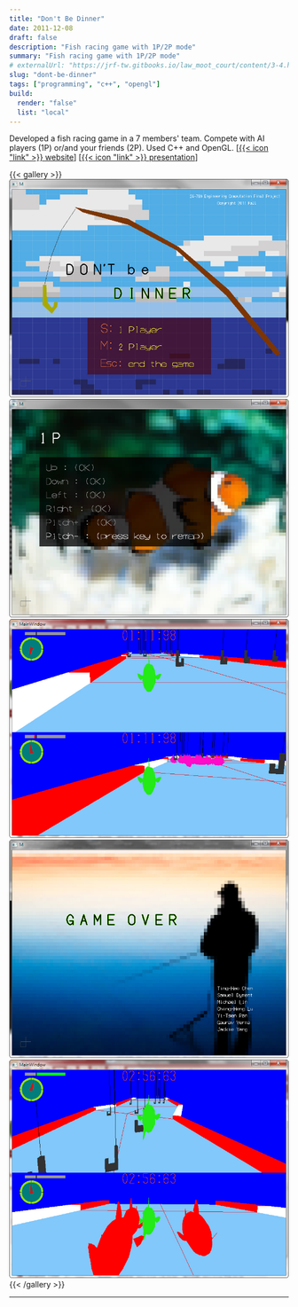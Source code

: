 ```yaml
---
title: "Don't Be Dinner"
date: 2011-12-08
draft: false
description: "Fish racing game with 1P/2P mode"
summary: "Fish racing game with 1P/2P mode"
# externalUrl: "https://jrf-tw.gitbooks.io/law_moot_court/content/3-4.html"
slug: "dont-be-dinner"
tags: ["programming", "c++", "opengl"]
build:
  render: "false"
  list: "local"
---
```


Developed a fish racing game in a 7 members' team. Compete with AI players (1P) or/and your friends (2P). Used C++ and OpenGL. [[{{< icon "link" >}} website](http://dontbedinner.weebly.com/)] [[{{< icon "link" >}} presentation](DBD_slidesPDF.pdf)]

{{< gallery >}}
  <img src="feature-open1.jpg" class="grid-w100" />
  <img src="menu1.png" class="grid-w50" />
  <img src="gaming5.jpg" class="grid-w50" />
  <img src="end1.jpg" class="grid-w50" />
  <img src="gaming7.jpg" class="grid-w50" />
{{< /gallery >}}

---

